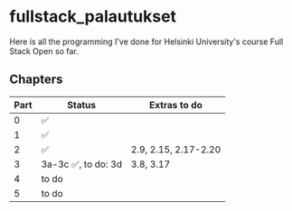 # fullstack_palautukset

Here is all the programming I've done for Helsinki University's course Full Stack Open so far.

## Chapters
| Part | Status | Extras to do |
| ---- | ------ | ------------ |
| 0    | ✅     |              |
| 1    | ✅     |              |
| 2    | ✅     | 2.9, 2.15, 2.17-2.20 |
| 3    | 3a-3c ✅, to do: 3d | 3.8, 3.17 |
| 4    | to do  |
| 5    | to do  |
